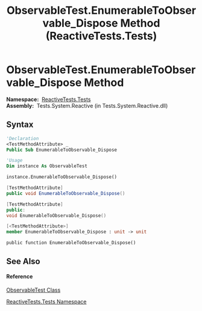 ﻿---
title: ObservableTest.EnumerableToObservable_Dispose Method  (ReactiveTests.Tests)
TOCTitle: EnumerableToObservable_Dispose Method
ms:assetid: M:ReactiveTests.Tests.ObservableTest.EnumerableToObservable_Dispose
ms:mtpsurl: https://msdn.microsoft.com/en-us/library/reactivetests.tests.observabletest.enumerabletoobservable_dispose(v=VS.103)
ms:contentKeyID: 36618994
ms.date: 06/28/2011
mtps_version: v=VS.103
f1_keywords:
- ReactiveTests.Tests.ObservableTest.EnumerableToObservable_Dispose
dev_langs:
- CSharp
- JScript
- VB
- FSharp
- c++
---

# ObservableTest.EnumerableToObservable\_Dispose Method

**Namespace:**  [ReactiveTests.Tests](hh289046\(v=vs.103\).md)  
**Assembly:**  Tests.System.Reactive (in Tests.System.Reactive.dll)

## Syntax

``` vb
'Declaration
<TestMethodAttribute> _
Public Sub EnumerableToObservable_Dispose
```

``` vb
'Usage
Dim instance As ObservableTest

instance.EnumerableToObservable_Dispose()
```

``` csharp
[TestMethodAttribute]
public void EnumerableToObservable_Dispose()
```

``` c++
[TestMethodAttribute]
public:
void EnumerableToObservable_Dispose()
```

``` fsharp
[<TestMethodAttribute>]
member EnumerableToObservable_Dispose : unit -> unit 
```

``` jscript
public function EnumerableToObservable_Dispose()
```

## See Also

#### Reference

[ObservableTest Class](hh288687\(v=vs.103\).md)

[ReactiveTests.Tests Namespace](hh289046\(v=vs.103\).md)


